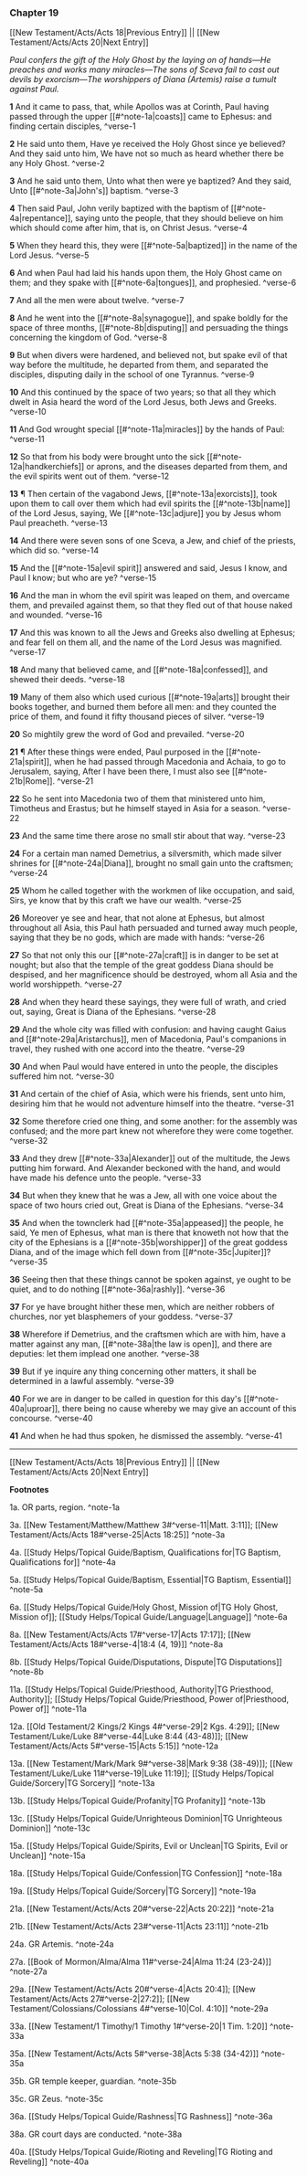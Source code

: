 ### Chapter 19

[[New Testament/Acts/Acts 18|Previous Entry]]  ||  [[New Testament/Acts/Acts 20|Next Entry]]

*Paul confers the gift of the Holy Ghost by the laying on of hands—He preaches and works many miracles—The sons of Sceva fail to cast out devils by exorcism—The worshippers of Diana (Artemis) raise a tumult against Paul.*

**1**  And it came to pass, that, while Apollos was at Corinth, Paul having passed through the upper [[#^note-1a|coasts]] came to Ephesus: and finding certain disciples, ^verse-1

**2**  He said unto them, Have ye received the Holy Ghost since ye believed? And they said unto him, We have not so much as heard whether there be any Holy Ghost. ^verse-2

**3**  And he said unto them, Unto what then were ye baptized? And they said, Unto [[#^note-3a|John's]] baptism. ^verse-3

**4**  Then said Paul, John verily baptized with the baptism of [[#^note-4a|repentance]], saying unto the people, that they should believe on him which should come after him, that is, on Christ Jesus. ^verse-4

**5**  When they heard this, they were [[#^note-5a|baptized]] in the name of the Lord Jesus. ^verse-5

**6**  And when Paul had laid his hands upon them, the Holy Ghost came on them; and they spake with [[#^note-6a|tongues]], and prophesied. ^verse-6

**7**  And all the men were about twelve. ^verse-7

**8**  And he went into the [[#^note-8a|synagogue]], and spake boldly for the space of three months, [[#^note-8b|disputing]] and persuading the things concerning the kingdom of God. ^verse-8

**9**  But when divers were hardened, and believed not, but spake evil of that way before the multitude, he departed from them, and separated the disciples, disputing daily in the school of one Tyrannus. ^verse-9

**10**  And this continued by the space of two years; so that all they which dwelt in Asia heard the word of the Lord Jesus, both Jews and Greeks. ^verse-10

**11**  And God wrought special [[#^note-11a|miracles]] by the hands of Paul: ^verse-11

**12**  So that from his body were brought unto the sick [[#^note-12a|handkerchiefs]] or aprons, and the diseases departed from them, and the evil spirits went out of them. ^verse-12

**13**  ¶ Then certain of the vagabond Jews, [[#^note-13a|exorcists]], took upon them to call over them which had evil spirits the [[#^note-13b|name]] of the Lord Jesus, saying, We [[#^note-13c|adjure]] you by Jesus whom Paul preacheth. ^verse-13

**14**  And there were seven sons of one Sceva, a Jew, and chief of the priests, which did so. ^verse-14

**15**  And the [[#^note-15a|evil spirit]] answered and said, Jesus I know, and Paul I know; but who are ye? ^verse-15

**16**  And the man in whom the evil spirit was leaped on them, and overcame them, and prevailed against them, so that they fled out of that house naked and wounded. ^verse-16

**17**  And this was known to all the Jews and Greeks also dwelling at Ephesus; and fear fell on them all, and the name of the Lord Jesus was magnified. ^verse-17

**18**  And many that believed came, and [[#^note-18a|confessed]], and shewed their deeds. ^verse-18

**19**  Many of them also which used curious [[#^note-19a|arts]] brought their books together, and burned them before all men: and they counted the price of them, and found it fifty thousand pieces of silver. ^verse-19

**20**  So mightily grew the word of God and prevailed. ^verse-20

**21**  ¶ After these things were ended, Paul purposed in the [[#^note-21a|spirit]], when he had passed through Macedonia and Achaia, to go to Jerusalem, saying, After I have been there, I must also see [[#^note-21b|Rome]]. ^verse-21

**22**  So he sent into Macedonia two of them that ministered unto him, Timotheus and Erastus; but he himself stayed in Asia for a season. ^verse-22

**23**  And the same time there arose no small stir about that way. ^verse-23

**24**  For a certain man named Demetrius, a silversmith, which made silver shrines for [[#^note-24a|Diana]], brought no small gain unto the craftsmen; ^verse-24

**25**  Whom he called together with the workmen of like occupation, and said, Sirs, ye know that by this craft we have our wealth. ^verse-25

**26**  Moreover ye see and hear, that not alone at Ephesus, but almost throughout all Asia, this Paul hath persuaded and turned away much people, saying that they be no gods, which are made with hands: ^verse-26

**27**  So that not only this our [[#^note-27a|craft]] is in danger to be set at nought; but also that the temple of the great goddess Diana should be despised, and her magnificence should be destroyed, whom all Asia and the world worshippeth. ^verse-27

**28**  And when they heard these sayings, they were full of wrath, and cried out, saying, Great is Diana of the Ephesians. ^verse-28

**29**  And the whole city was filled with confusion: and having caught Gaius and [[#^note-29a|Aristarchus]], men of Macedonia, Paul's companions in travel, they rushed with one accord into the theatre. ^verse-29

**30**  And when Paul would have entered in unto the people, the disciples suffered him not. ^verse-30

**31**  And certain of the chief of Asia, which were his friends, sent unto him, desiring him that he would not adventure himself into the theatre. ^verse-31

**32**  Some therefore cried one thing, and some another: for the assembly was confused; and the more part knew not wherefore they were come together. ^verse-32

**33**  And they drew [[#^note-33a|Alexander]] out of the multitude, the Jews putting him forward. And Alexander beckoned with the hand, and would have made his defence unto the people. ^verse-33

**34**  But when they knew that he was a Jew, all with one voice about the space of two hours cried out, Great is Diana of the Ephesians. ^verse-34

**35**  And when the townclerk had [[#^note-35a|appeased]] the people, he said, Ye men of Ephesus, what man is there that knoweth not how that the city of the Ephesians is a [[#^note-35b|worshipper]] of the great goddess Diana, and of the image which fell down from [[#^note-35c|Jupiter]]? ^verse-35

**36**  Seeing then that these things cannot be spoken against, ye ought to be quiet, and to do nothing [[#^note-36a|rashly]]. ^verse-36

**37**  For ye have brought hither these men, which are neither robbers of churches, nor yet blasphemers of your goddess. ^verse-37

**38**  Wherefore if Demetrius, and the craftsmen which are with him, have a matter against any man, [[#^note-38a|the law is open]], and there are deputies: let them implead one another. ^verse-38

**39**  But if ye inquire any thing concerning other matters, it shall be determined in a lawful assembly. ^verse-39

**40**  For we are in danger to be called in question for this day's [[#^note-40a|uproar]], there being no cause whereby we may give an account of this concourse. ^verse-40

**41**  And when he had thus spoken, he dismissed the assembly. ^verse-41


---
[[New Testament/Acts/Acts 18|Previous Entry]]  ||  [[New Testament/Acts/Acts 20|Next Entry]]


**Footnotes**


1a. OR parts, region. ^note-1a

3a. [[New Testament/Matthew/Matthew 3#^verse-11|Matt. 3:11]]; [[New Testament/Acts/Acts 18#^verse-25|Acts 18:25]] ^note-3a

4a. [[Study Helps/Topical Guide/Baptism, Qualifications for|TG Baptism, Qualifications for]] ^note-4a

5a. [[Study Helps/Topical Guide/Baptism, Essential|TG Baptism, Essential]] ^note-5a

6a. [[Study Helps/Topical Guide/Holy Ghost, Mission of|TG Holy Ghost, Mission of]]; [[Study Helps/Topical Guide/Language|Language]] ^note-6a

8a. [[New Testament/Acts/Acts 17#^verse-17|Acts 17:17]]; [[New Testament/Acts/Acts 18#^verse-4|18:4 (4, 19)]] ^note-8a

8b. [[Study Helps/Topical Guide/Disputations, Dispute|TG Disputations]] ^note-8b

11a. [[Study Helps/Topical Guide/Priesthood, Authority|TG Priesthood, Authority]]; [[Study Helps/Topical Guide/Priesthood, Power of|Priesthood, Power of]] ^note-11a

12a. [[Old Testament/2 Kings/2 Kings 4#^verse-29|2 Kgs. 4:29]]; [[New Testament/Luke/Luke 8#^verse-44|Luke 8:44 (43-48)]]; [[New Testament/Acts/Acts 5#^verse-15|Acts 5:15]] ^note-12a

13a. [[New Testament/Mark/Mark 9#^verse-38|Mark 9:38 (38-49)]]; [[New Testament/Luke/Luke 11#^verse-19|Luke 11:19]]; [[Study Helps/Topical Guide/Sorcery|TG Sorcery]] ^note-13a

13b. [[Study Helps/Topical Guide/Profanity|TG Profanity]] ^note-13b

13c. [[Study Helps/Topical Guide/Unrighteous Dominion|TG Unrighteous Dominion]] ^note-13c

15a. [[Study Helps/Topical Guide/Spirits, Evil or Unclean|TG Spirits, Evil or Unclean]] ^note-15a

18a. [[Study Helps/Topical Guide/Confession|TG Confession]] ^note-18a

19a. [[Study Helps/Topical Guide/Sorcery|TG Sorcery]] ^note-19a

21a. [[New Testament/Acts/Acts 20#^verse-22|Acts 20:22]] ^note-21a

21b. [[New Testament/Acts/Acts 23#^verse-11|Acts 23:11]] ^note-21b

24a. GR Artemis. ^note-24a

27a. [[Book of Mormon/Alma/Alma 11#^verse-24|Alma 11:24 (23-24)]] ^note-27a

29a. [[New Testament/Acts/Acts 20#^verse-4|Acts 20:4]]; [[New Testament/Acts/Acts 27#^verse-2|27:2]]; [[New Testament/Colossians/Colossians 4#^verse-10|Col. 4:10]] ^note-29a

33a. [[New Testament/1 Timothy/1 Timothy 1#^verse-20|1 Tim. 1:20]] ^note-33a

35a. [[New Testament/Acts/Acts 5#^verse-38|Acts 5:38 (34-42)]] ^note-35a

35b. GR temple keeper, guardian. ^note-35b

35c. GR Zeus. ^note-35c

36a. [[Study Helps/Topical Guide/Rashness|TG Rashness]] ^note-36a

38a. GR court days are conducted. ^note-38a

40a. [[Study Helps/Topical Guide/Rioting and Reveling|TG Rioting and Reveling]] ^note-40a